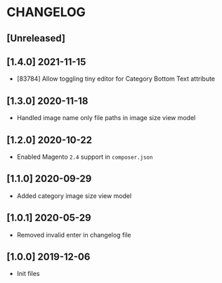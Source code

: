 # CHANGELOG

## [Unreleased]

## [1.4.0] 2021-11-15
* [83784] Allow toggling tiny editor for Category Bottom Text attribute

## [1.3.0] 2020-11-18
* Handled image name only file paths in image size view model

## [1.2.0] 2020-10-22
* Enabled Magento `2.4` support in `composer.json`

## [1.1.0] 2020-09-29
* Added category image size view model

## [1.0.1] 2020-05-29
* Removed invalid enter in changelog file

## [1.0.0] 2019-12-06
* Init files
